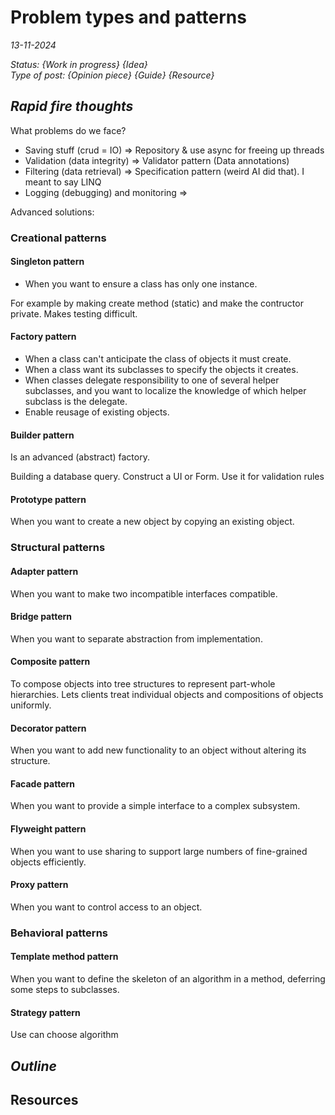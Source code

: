 # Problem types and patterns

*13-11-2024*

_Status: {Work in progress} {Idea}_  
_Type of post: {Opinion piece} {Guide} {Resource}_

## *Rapid fire thoughts*

What problems do we face?

- Saving stuff (crud = IO) => Repository & use async for freeing up threads
- Validation (data integrity) => Validator pattern (Data annotations)
- Filtering (data retrieval) => Specification pattern (weird AI did that). I meant to say LINQ
- Logging (debugging) and monitoring => 


Advanced solutions:

### Creational patterns

#### Singleton pattern  

- When you want to ensure a class has only one instance.

For example by making create method (static) and make the contructor private. Makes testing difficult.

#### Factory pattern
- When a class can't anticipate the class of objects it must create.
- When a class want its subclasses to specify the objects it creates.
- When classes delegate responsibility to one of several helper subclasses, and you want to localize the knowledge of which helper subclass is the delegate.
- Enable reusage of existing objects.

#### Builder pattern  

Is an advanced (abstract) factory.  

Building a database query.
Construct a UI or Form.
Use it for validation rules

#### Prototype pattern

When you want to create a new object by copying an existing object.

### Structural patterns

#### Adapter pattern

When you want to make two incompatible interfaces compatible.

#### Bridge pattern

When you want to separate abstraction from implementation.

#### Composite pattern

To compose objects into tree structures to represent part-whole hierarchies. Lets clients treat individual objects and compositions of objects uniformly.

#### Decorator pattern

When you want to add new functionality to an object without altering its structure.

#### Facade pattern

When you want to provide a simple interface to a complex subsystem.

#### Flyweight pattern

When you want to use sharing to support large numbers of fine-grained objects efficiently.

#### Proxy pattern

When you want to control access to an object.

### Behavioral patterns

#### Template method pattern

When you want to define the skeleton of an algorithm in a method, deferring some steps to subclasses.

#### Strategy pattern

Use can choose algorithm 




[//]: # ( ToDo: Write!)

## *Outline*

## Resources

